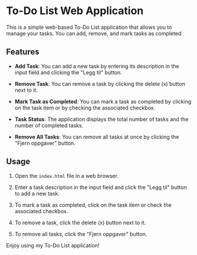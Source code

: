 # To-Do List Web Application

This is a simple web-based To-Do List application that allows you to manage your tasks. You can add, remove, and mark tasks as completed.

## Features

- **Add Task**: You can add a new task by entering its description in the input field and clicking the "Legg til" button.

- **Remove Task**: You can remove a task by clicking the delete (x) button next to it.

- **Mark Task as Completed**: You can mark a task as completed by clicking on the task item or by checking the associated checkbox.

- **Task Status**: The application displays the total number of tasks and the number of completed tasks.

- **Remove All Tasks**: You can remove all tasks at once by clicking the "Fjern oppgaver" button.

## Usage

1. Open the `index.html` file in a web browser.

2. Enter a task description in the input field and click the "Legg til" button to add a new task.

3. To mark a task as completed, click on the task item or check the associated checkbox.

4. To remove a task, click the delete (x) button next to it.

5. To remove all tasks, click the "Fjern oppgaver" button.

Enjoy using my To-Do List application!